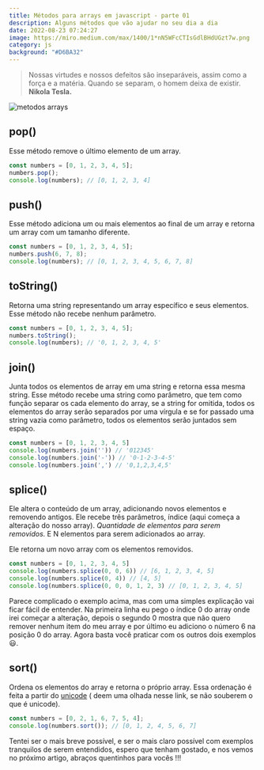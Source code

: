 ```yaml
---
title: Métodos para arrays em javascript - parte 01
description: Alguns métodos que vão ajudar no seu dia a dia
date: 2022-08-23 07:24:27
image: https://miro.medium.com/max/1400/1*nN5WFcCTIsGdlBHdUGzt7w.png
category: js
background: "#D6BA32"
---
```


> Nossas virtudes e nossos defeitos são inseparáveis, assim como a força e a matéria. Quando se separam, o homem deixa de existir. **Nikola Tesla.**

![metodos arrays](https://miro.medium.com/max/1400/1*nN5WFcCTIsGdlBHdUGzt7w.png)

## pop()

Esse método remove o último elemento de um array.

```javascript
const numbers = [0, 1, 2, 3, 4, 5];
numbers.pop();
console.log(numbers); // [0, 1, 2, 3, 4]
```

## push()

Esse método adiciona um ou mais elementos ao final de um array e retorna um array com um tamanho diferente.

```javascript
const numbers = [0, 1, 2, 3, 4, 5];
numbers.push(6, 7, 8);
console.log(numbers); // [0, 1, 2, 3, 4, 5, 6, 7, 8]
```

## toString()

Retorna uma string representando um array específico e seus elementos. Esse método não recebe nenhum parâmetro.

```javascript
const numbers = [0, 1, 2, 3, 4, 5];
numbers.toString();
console.log(numbers); // '0, 1, 2, 3, 4, 5'
```

## join()

Junta todos os elementos de array em uma string e retorna essa mesma string. Esse método recebe uma string como parâmetro, que tem como função separar os cada elemento do array, se a string for omitida, todos os elementos do array serão separados por uma vírgula e se for passado uma string vazia como parâmetro, todos os elementos serão juntados sem espaço.

```javascript
const numbers = [0, 1, 2, 3, 4, 5]
console.log(numbers.join('')) // '012345'
console.log(numbers.join('-')) // '0-1-2-3-4-5'
console.log(numbers.join(',') // '0,1,2,3,4,5'
```

## splice()

Ele altera o conteúdo de um array, adicionando novos elementos e removendo antigos. Ele recebe três parâmetros, índice (aqui começa a alteração do nosso array). _Quantidade de elementos para serem removidos._ E N elementos para serem adicionados ao array.

Ele retorna um novo array com os elementos removidos.

```javascript
const numbers = [0, 1, 2, 3, 4, 5]
console.log(numbers.splice(0, 0, 6)) // [6, 1, 2, 3, 4, 5]
console.log(numbers.splice(0, 4)) // [4, 5]
console.log(numbers.splice(0, 0, 0, 1, 2, 3) // [0, 1, 2, 3, 4, 5]
```

Parece complicado o exemplo acima, mas com uma simples explicação vai ficar fácil de entender. Na primeira linha eu pego o índice 0 do array onde irei começar a alteração, depois o segundo 0 mostra que não quero remover nenhum item do meu array e por último eu adiciono o número 6 na posição 0 do array. Agora basta você praticar com os outros dois exemplos 😃.

## sort()

Ordena os elementos do array e retorna o próprio array. Essa ordenação é feita a partir do [unicode](https://pt.wikipedia.org/wiki/Unicode) ( deem uma olhada nesse link, se não souberem o que é unicode).

```javascript
const numbers = [0, 2, 1, 6, 7, 5, 4];
console.log(numbers.sort()); // [0, 1, 2, 4, 5, 6, 7]
```

Tentei ser o mais breve possível, e ser o mais claro possível com exemplos tranquilos de serem entendidos, espero que tenham gostado, e nos vemos no próximo artigo, abraços quentinhos para vocês !!!
